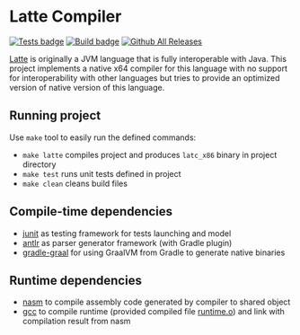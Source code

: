 # Latte Compiler
[![Tests badge](https://img.shields.io/github/workflow/status/avan1235/latte-compiler/Test?label=Tests)](https://github.com/avan1235/latte-compiler/actions/workflows/test.yaml)
[![Build badge](https://img.shields.io/github/workflow/status/avan1235/latte-compiler/Build%20Native?label=Build)](https://github.com/avan1235/latte-compiler/actions/workflows/build-native.yaml)
[![Github All Releases](https://img.shields.io/github/downloads/avan1235/latte-compiler/total.svg?label=Downloads)](https://github.com/avan1235/latte-compiler/releases/latest)

[Latte](https://latte-lang.org/) is originally a JVM language that is fully interoperable with Java.
This project implements a native x64 compiler for this language with no support for interoperability with other languages
but tries to provide an optimized version of native version of this language.

## Running project

Use `make` tool to easily run the defined commands:

- `make latte` compiles project and produces `latc_x86` binary in project directory
- `make test` runs unit tests defined in project
- `make clean` cleans build files

## Compile-time dependencies

- [junit](https://junit.org/junit5/) as testing framework for tests launching and model
- [antlr](https://www.antlr.org/) as parser generator framework (with Gradle plugin)
- [gradle-graal](https://github.com/palantir/gradle-graal) for using GraalVM from Gradle to generate native binaries

## Runtime dependencies

- [nasm](https://www.nasm.us/) to compile assembly code generated by compiler to shared object
- [gcc](https://gcc.gnu.org/) to compile runtime (provided compiled file [runtime.o](./lib/runtime.o)) and link with
  compilation result from nasm
